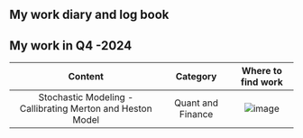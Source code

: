 ## My work diary and log book

## My work in Q4 -2024

|Content|Category |Where to find work |
|:-:|:-:|:-:|
|Stochastic Modeling - Callibrating Merton and Heston Model|Quant and Finance|![image](https://github.com/user-attachments/assets/2838d409-d0b6-435f-a993-39865f23364a)|

